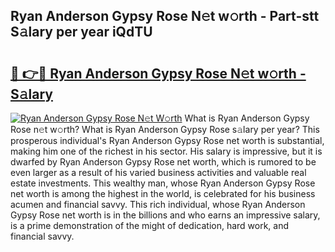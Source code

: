 ## Ryan Anderson Gypsy Rose N𝚎t w𝚘rth - Part-stt S𝚊lary per year iQdTU

# <h2><a href="http://gc0exa5.nevu.top/?p=Ryan+Anderson+Gypsy+Rose">🔗 👉🔴 Ryan Anderson Gypsy Rose N𝚎t w𝚘rth - S𝚊lary</a></h2>

[![Ryan Anderson Gypsy Rose N𝚎t W𝚘rth](https://i.imgur.com/Oavwk0R.jpeg)](http://gc0exa5.nevu.top/?p=Ryan+Anderson+Gypsy+Rose)
What is Ryan Anderson Gypsy Rose n𝚎t w𝚘rth? What is Ryan Anderson Gypsy Rose s𝚊lary per year?
This prosperous individual's Ryan Anderson Gypsy Rose net worth is substantial, making him one of the richest in his sector. His salary is impressive, but it is dwarfed by Ryan Anderson Gypsy Rose net worth, which is rumored to be even larger as a result of his varied business activities and valuable real estate investments. This wealthy man, whose Ryan Anderson Gypsy Rose net worth is among the highest in the world, is celebrated for his business acumen and financial savvy. This rich individual, whose Ryan Anderson Gypsy Rose net worth is in the billions and who earns an impressive salary, is a prime demonstration of the might of dedication, hard work, and financial savvy.
